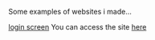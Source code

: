 <p> Some examples of websites i made...</p>

<a href="https://github.com/hamits/html1">login screen</a>       You can access the site <a href="https://hamits.github.io/html1/">here</a>


